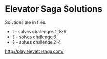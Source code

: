 # Elevator Saga Solutions

Solutions are in files.

* 1 - solves challenges 1, 8-9
* 2 - solves challenge 6
* 3 - solves challenge 2-4

http://play.elevatorsaga.com/
